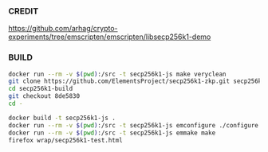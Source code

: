 ### CREDIT

https://github.com/arhag/crypto-experiments/tree/emscripten/emscripten/libsecp256k1-demo

### BUILD

```bash
docker run --rm -v $(pwd):/src -t secp256k1-js make veryclean
git clone https://github.com/ElementsProject/secp256k1-zkp.git secp256k1-build
cd secp256k1-build
git checkout 8de5830
cd -

docker build -t secp256k1-js .
docker run --rm -v $(pwd):/src -t secp256k1-js emconfigure ./configure wrap secp256k1-build
docker run --rm -v $(pwd):/src -t secp256k1-js emmake make
firefox wrap/secp256k1-test.html
```
